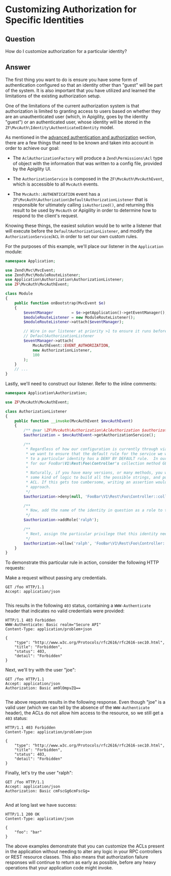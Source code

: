 Customizing Authorization for Specific Identities
=================================================

Question
--------

How do I customize authorization for a particular identity?

Answer
------

The first thing you want to do is ensure you have some form of authentication configured so that an
identity other than "guest" will be part of the system.  It is also important that you have utilized
and learned the limitations of the existing authorization setup.

One of the limitations of the current authorization system is that authorization is limited to
granting access to users based on whether they are an unauthenticated user (which, in Apigility,
goes by the identity "guest") or an authenticated user, whose identity will be stored in the
`ZF\MvcAuth\Identity\AuthenticatedIdentity` model.

As mentioned in the [advanced authentication and authorization](/auth/advanced.md) section, there are
a few things that need to be known and taken into account in order to achieve our goal:

* The `AclAuthorizationFactory` will produce a `Zend\Permissions\Acl` type of object with the
  information that was written to a config file, provided by the Apigility UI.

* The `AuthorizationService` is composed in the `ZF\MvcAuth\MvcAuthEvent`, which is accessible to
  all `MvcAuth` events.

* The `MvcAuth::AUTHENTICATION` event has a `ZF\MvcAuth\Authorization\DefaultAuthorizationListener`
  that is responsible for ultimately calling `isAuthorized()`, and returning this result to be
  used by `MvcAuth` or Apigility in order to determine how to respond to the client's request.

Knowing these things, the easiest solution would be to write a listener that will execute before
the `DefaultAuthorizationListener`, and modify the `AuthorizationService`/`ACL` in order to set our
own custom rules.

For the purposes of this example, we'll place our listener in the `Application` module:

```php
namespace Application;

use Zend\Mvc\MvcEvent;
use Zend\Mvc\ModuleRouteListener;
use Application\Authorization\AuthorizationListener;
use ZF\MvcAuth\MvcAuthEvent;

class Module
{
    public function onBootstrap(MvcEvent $e)
    {
        $eventManager        = $e->getApplication()->getEventManager();
        $moduleRouteListener = new ModuleRouteListener();
        $moduleRouteListener->attach($eventManager);

        // Wire in our listener at priority >1 to ensure it runs before the
        // DefaultAuthorizationListener
        $eventManager->attach(
            MvcAuthEvent::EVENT_AUTHORIZATION,
            new AuthorizationListener,
            100
        );
    }
    // ...
}
```

Lastly, we'll need to construct our listener.  Refer to the inline comments:

```php
namespace Application\Authorization;

use ZF\MvcAuth\MvcAuthEvent;

class AuthorizationListener
{
    public function __invoke(MvcAuthEvent $mvcAuthEvent)
    {
        /** @var \ZF\MvcAuth\Authorization\AclAuthorization $authorization */
        $authorization = $mvcAuthEvent->getAuthorizationService();

        /**
         * Regardless of how our configuration is currently through via the Apigility UI,
         * we want to ensure that the default rule for the service we want to give access
         * to a particular identity has a DENY BY DEFAULT rule.  In our case, it will be
         * for our FooBar\V1\Rest\Foo\Controller's collection method GET.
         *
         * Naturally, if you have many versions, or many methods, you would want to build
         * some kind of logic to build all the possible strings, and push these into the
         * ACL. If this gets too cumbersome, writing an assertion would be the next best
         * approach.
         */
        $authorization->deny(null, 'FooBar\V1\Rest\Foo\Controller::collection', 'GET');

        /**
         * Now, add the name of the identity in question as a role to the ACL
         */
        $authorization->addRole('ralph');

        /**
         * Next, assign the particular privilege that this identity needs.
         */
        $authorization->allow('ralph', 'FooBar\V1\Rest\Foo\Controller::collection', 'GET');
    }
}

```

To demonstrate this particular rule in action, consider the following HTTP requests:

Make a request without passing any credentials.

```HTTP
GET /foo HTTP/1.1
Accept: application/json


```

This results in the following `403` status, containing a `WWW-Authenticate` header that indicates no
valid credentials were provided:

```HTTP
HTTP/1.1 403 Forbidden
WWW-Authenticate: Basic realm="Secure API"
Content-Type: application/problem+json

{
    "type": "http://www.w3c.org/Protocols/rfc2616/rfc2616-sec10.html",
    "title": "Forbidden",
    "status": 403,
    "detail": "Forbidden"
}
```

Next, we'll try with the user "joe":

```HTTP
GET /foo HTTP/1.1
Accept: application/json
Authorization: Basic am9lOmpvZQ==


```

The above requests results in the following response. Even though "joe" is a valid user (which we
can tell by the absence of the `WWW-Authenticate` header), the ACLs do not allow him access to the
resource, so we still get a `403` status:

```HTTP
HTTP/1.1 403 Forbidden
Content-Type: application/problem+json

{
    "type": "http://www.w3c.org/Protocols/rfc2616/rfc2616-sec10.html",
    "title": "Forbidden",
    "status": 403,
    "detail": "Forbidden"
}
```

Finally, let's try the user "ralph":

```HTTP
GET /foo HTTP/1.1
Accept: application/json
Authorization: Basic cmFscGg6cmFscGg=


```

And at long last we have success:

```HTTP
HTTP/1.1 200 OK
Content-Type: application/json

{
    "foo": "bar"
}
```

The above examples demonstrate that you can customize the ACLs present in the application without
needing to alter any logic in your RPC controllers or REST resource classes. This also means that
authorization failure responses will continue to return as early as possible, before any heavy
operations that your application code might invoke.
